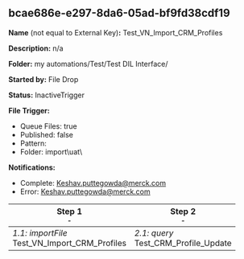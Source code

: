 ## bcae686e-e297-8da6-05ad-bf9fd38cdf19

**Name** (not equal to External Key)**:** Test_VN_Import_CRM_Profiles

**Description:** n/a

**Folder:** my automations/Test/Test DIL Interface/

**Started by:** File Drop

**Status:** InactiveTrigger

**File Trigger:**

* Queue Files: true
* Published: false
* Pattern: 
* Folder:  import\uat\

**Notifications:**

* Complete: Keshav.puttegowda@merck.com
* Error: Keshav.puttegowda@merck.com

| Step 1<br>_<small>-</small>_ | Step 2<br>_<small>-</small>_ |
| --- | --- |
| _1.1: importFile_<br>Test_VN_Import_CRM_Profiles | _2.1: query_<br>Test_CRM_Profile_Update |
